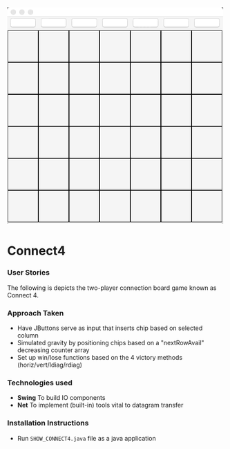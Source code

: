 # ![alt-tag](./connect4.gif) 
# Connect4

### User Stories

The following is depicts the two-player connection board game known as Connect 4. 

### Approach Taken

* Have JButtons serve as input that inserts chip based on selected column
* Simulated gravity by positioning chips based on a "nextRowAvail" decreasing counter array 
* Set up win/lose functions based on the 4 victory methods (horiz/vert/ldiag/rdiag)

### Technologies used

* **Swing** To build IO components
* **Net** To implement (built-in) tools vital to datagram transfer



### Installation Instructions
* Run `SHOW_CONNECT4.java` file as a java application
